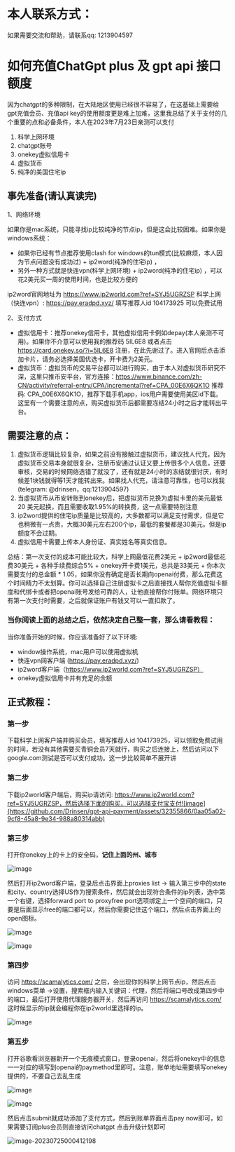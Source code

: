 # 本人联系方式：
如果需要交流和帮助，请联系qq:  1213904597
# 如何充值ChatGpt plus 及 gpt api 接口额度

因为chatgpt的多种限制，在大陆地区使用已经很不容易了，在这基础上需要给gpt充值会员、充值api key的使用额度更是难上加难，这里我总结了关于支付的几个重要的点和必备条件，本人在2023年7月23日亲测可以支付 

1. 科学上网环境
2. chatgpt账号
3. onekey虚拟信用卡
4. 虚拟货币
5. 纯净的美国住宅ip

## 事先准备(请认真读完)

1、网络环境

如果你是mac系统，只能寻找ip比较纯净的节点ip，但是这会比较困难。如果你是windows系统：

- 如果你已经有节点推荐使用clash for windows的tun模式(比较麻烦，本人因为节点问题没有成功过) + ip2word(纯净的住宅ip) ，
- 另外一种方式就是快连vpn(科学上网环境) + ip2word(纯净的住宅ip) ，可以花2美元买一周的使用时间，也是比较方便的

ip2word官网地址为   https://www.ip2world.com?ref=SYJ5UGRZSP
科学上网（快连vpn）: https://pay.eradpd.xyz/   填写推荐人id 104173925 可以免费试用


2、支付方式

- 虚拟信用卡：推荐onekey信用卡，其他虚拟信用卡例如depay(本人亲测不可用)。如果你不介意可以使用我的推荐码  5IL6E8  或者点击 https://card.onekey.so/?i=5IL6E8 注册，在此先谢过了。进入官网后点击添加卡片，请务必选择美国优选卡，开卡费为2美元。
- 虚拟货币：虚拟货币的交易平台都可以进行购买，由于本人对虚拟货币研究不深，这里只推币安平台，官方连接：https://www.binance.com/zh-CN/activity/referral-entry/CPA/incremental?ref=CPA_00E6X6QK1O  推荐码:  CPA_00E6X6QK1O，推荐下载手机app，ios用户需要使用美区id下载。这里有一个需要注意的点，购买虚拟货币后都需要冻结24小时之后才能转出平台。



## 需要注意的点：

1. 虚拟货币逻辑比较复杂，如果之前没有接触过虚拟货币，建议找人代充，因为虚拟货币交易本身就很复杂，注册币安通过认证又要上传很多个人信息，还要审核，交易的时候网络选错了就没了，还有就是24小时的冻结就很讨厌，有时候差1块钱就得等1天才能转出来。如果找人代充，请注意可靠性，也可以找我(telegram: @drinsen，qq:1213904597)
2. 当虚拟货币从币安转账到onekey后，把虚拟货币兑换为虚拟卡里的美元最低20 美元起换，而且需要收取1.95%的转换费，这一点需要特别注意
3. ip2word提供的住宅ip质量是比较高的，大多数都可以满足支付需求，但是它也稍微有一点贵，大概30美元左右200个ip，最低的套餐都是30美元。但是ip额度不会过期。
4. 虚拟信用卡需要上传本人身份证、真实姓名等真实信息。

总结：第一次支付的成本可能比较大，科学上网最低花费2美元 + ip2word最低花费30美元 + 各种手续费综合5% + onekey开卡费1美元，总共是33美元 + 你本次需要支付的总金额 * 1.05，如果你没有确定是否长期向openai付费，那么花费这个时间精力不太划算。你可以选择自己注册虚拟卡之后直接找人帮你充值虚拟卡额度和代绑卡或者把openai账号发给可靠的人，让他直接帮你付账单。网络环境只有第一次支付时需要，之后就保证账户有钱又可以一直扣款了。

### 当你阅读上面的总结之后，依然决定自己整一套，那么请看教程：

当你准备开始的时候，你应该准备好了以下环境:

- window操作系统，mac用户可以使用虚拟机
- 快连vpn网客户端 (https://pay.eradpd.xyz/)
- ip2word客户端（https://www.ip2world.com?ref=SYJ5UGRZSP）
- onekey虚拟信用卡并有充足的余额

## 正式教程：

### 第一步

下载科学上网客户端并购买会员，填写推荐人id 104173925，可以领取免费试用的时间，若没有其他需要买青铜会员7天就行，购买之后连接上，然后访问以下google.com测试是否可以支付成功。这一步比较简单不展开讲

### 第二步

下载ip2world客户端后，购买ip请访问:  https://www.ip2world.com?ref=SYJ5UGRZSP，然后选择下面的购买，可以选择支付宝支付![image](https://github.com/Drinsen/gpt-api-payment/assets/32355866/0aa05a02-9cf8-45a8-9e34-988a80314abb)

### 第三步

打开你onekey上的卡上的安全码，**记住上面的州、城市**

![image](https://github.com/Drinsen/gpt-api-payment/assets/32355866/305d61fe-3768-45ab-bb94-ab45f30c1428)

然后打开ip2word客户端，登录后点击界面上proxies list -> 输入第三步中的state和city、country选择US作为搜索条件，然后就会出现符合条件的ip列表，选中第一个右键，选择forward port to proxyfree port选项绑定上一个空间的端口，只要是后面显示free的端口都可以，然后你需要记住这个端口，然后点击界面上的open图标。

![image](https://github.com/Drinsen/gpt-api-payment/assets/32355866/93900db1-01b2-4fcf-b943-7a8237dcb5a2)



![image](https://github.com/Drinsen/gpt-api-payment/assets/32355866/2f73dc62-739f-4dde-b6f5-e87f0b8e805f)

###  第四步

 访问 https://scamalytics.com/  之后，会出现你的科学上网节点ip，然后点击windows菜单 ->设置，搜索框内输入关键词：代理，然后将端口号改成第四步中的端口，最后打开使用代理服务器开关，然后再访问 https://scamalytics.com/ 这时候显示的ip就会编程你在ip2world里选择的ip。

![image](https://github.com/Drinsen/gpt-api-payment/assets/32355866/3c5eefb9-a6ae-422f-a34b-66b5359c7ec2)

### 第五步

打开谷歌看浏览器新开一个无痕模式窗口，登录openai，然后将onekey中的信息一一对应的填写到openai的paymethod里即可。注意，账单地址需要填写onekey提供的，不要自己去乱生成

![image](https://github.com/Drinsen/gpt-api-payment/assets/32355866/42341b34-5621-470a-bb23-3f661bff5749)

![image](https://github.com/Drinsen/gpt-api-payment/assets/32355866/7408f926-6b15-4bf5-9323-b29cdfc4746e)

然后点击submit就成功添加了支付方式，然后到账单界面点击pay now即可，如果需要订阅plus会员则直接访问chatgpt 点击升级计划即可

![image-20230725000412198](http://hua5-resources.oss-cn-hangzhou.aliyuncs.com/markdown/2023-07/ljx-image-20230725000412198.png)

